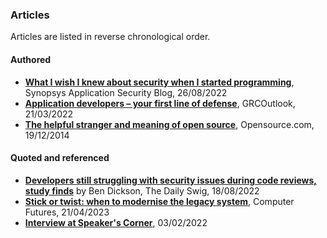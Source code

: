 ### Articles

Articles are listed in reverse chronological order.

#### Authored
- **[What I wish I knew about security when I started programming](https://www.synopsys.com/blogs/software-security/security-basics-for-developers/)**, Synopsys Application Security Blog, 26/08/2022
- **[Application developers – your first line of defense](https://grcoutlook.com/application-developers-your-first-line-of-defense/)**, GRCOutlook, 21/03/2022
- **[The helpful stranger and meaning of open source](https://opensource.com/life/14/12/the-meaning-of-open-source)**, Opensource.com, 19/12/2014

#### Quoted and referenced
- **[Developers still struggling with security issues during code reviews, study finds](https://portswigger.net/daily-swig/developers-still-struggling-with-security-issues-during-code-reviews-study-finds)** by Ben Dickson, The Daily Swig, 18/08/2022
- **[Stick or twist: when to modernise the legacy system](https://www.computerfutures.com/en-gb/knowledge-hub/software-mobile-engineering/stick-or-twist-when-to-modernise-the-legacy-system)**, Computer Futures, 21/04/2023
- **[Interview at Speaker's Corner](https://eventible.com/learning/speakers-corner-featuring-allon-mureinik-senior-manager-at-synopsys-inc)**, 03/02/2022
